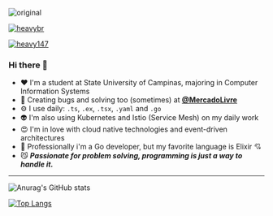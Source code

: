![original](https://user-images.githubusercontent.com/28281924/138325142-f67b1226-4f9d-4222-b7df-8c0f52b63e66.gif)


<p align="left"> <a href="https://github.com/ryo-ma/github-profile-trophy"><img src="https://github-profile-trophy.vercel.app/?username=heavybr" alt="heavybr" /></a> </p>

<p align="left"> <a href="https://twitter.com/heavy147" target="blank"><img src="https://img.shields.io/twitter/follow/heavy147?logo=twitter&style=for-the-badge" alt="heavy147" /></a> </p>

### Hi there 👋
- :heart: I'm a student at State University of Campinas, majoring in Computer Information Systems
- 🔭 Creating bugs and solving too (sometimes) at **[@MercadoLivre](https://github.com/MercadoLibre)**
- ⚙️ I use daily: `.ts`, `.ex`, `.tsx`, `.yaml` and `.go`
- 👽 I'm also using Kubernetes and Istio (Service Mesh) on my daily work
- 😍 I'm in love with cloud native technologies and event-driven architectures
- 🤑 Professionally i'm a Go developer, but my favorite language is Elixir 💘
- 😼 _**Passionate for problem solving, programming is just a way to handle it.**_

---




![Anurag's GitHub stats](https://github-readme-stats.vercel.app/api?username=heavybr&count_private=true)

[![Top Langs](https://github-readme-stats.vercel.app/api/top-langs/?username=heavybr&langs_count=8)](https://github.com/anuraghazra/github-readme-stats)
